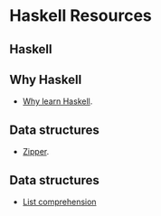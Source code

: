 # Haskell Resources


## Haskell

## Why Haskell
* [Why learn Haskell](http://dirk.rave.org/whyhaskell.html).

## Data structures
* [Zipper](https://wiki.haskell.org/Zipper).


## Data structures
* [List comprehension](https://wiki.haskell.org/List_comprehension)

